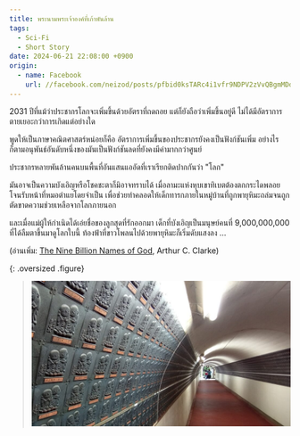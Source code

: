 ```yaml
---
title: พระนามพระเจ้าองค์ที่เก้าพันล้าน
tags:
  - Sci-Fi
  - Short Story
date: 2024-06-21 22:08:00 +0900
origin:
  - name: Facebook
    url: //facebook.com/neizod/posts/pfbid0ksTARc4i1vfr9NDPV2zVvQBgmMDdTZDdbgUDAXmq1ATfmzH1gHGS76fwZNz72snPl
---
```


2031 ปีที่แม้ว่าประชากรโลกจะเพิ่มขึ้นด้วยอัตราที่ถดถอย แต่ก็ยังถือว่าเพิ่มขึ้นอยู่ดี ไม่ได้มีอัตราการตายเยอะกว่าการเกิดแต่อย่างใด

พูดให้เป็นภาษาคณิตศาสตร์หน่อยก็คือ อัตราการเพิ่มขึ้นของประชากรยังคงเป็นฟังก์ชันเพิ่ม อย่างไรก็ตามอนุพันธ์อันดับหนึ่งของมันเป็นฟังก์ชันลดที่ยังคงมีค่ามากกว่าศูนย์

ประชากรหลายพันล้านคนบนพื้นที่อันแสนแออัดที่เราเรียกติดปากกันว่า "โลก"

มันอาจเป็นความบังเอิญหรือโชคชะตาก็มิอาจทราบได้ เมื่อลามะแห่งหุบเขาทิเบตต้องตกกระไดพลอยโจนรับหน้าที่หมอตำแยโดยจำเป็น เพื่อช่วยทำคลอดให้เด็กทารกภายในหมู่บ้านที่ถูกพายุหิมะถล่มจนถูกตัดขาดความช่วยเหลือจากโลกภายนอก

และเมื่อแม่ผู้ให้กำเนิดได้เอ่ยชื่อของลูกสุดที่รักออกมา เด็กที่บังเอิญเป็นมนุษย์คนที่ 9,000,000,000 ที่ได้ลืมตาขึ้นมาดูโลกใบนี้ ท้องฟ้าที่ขาวโพลนไปด้วยพายุหิมะก็เริ่มดับแสงลง ...

(อ่านเพิ่ม: [The Nine Billion Names of God][], Arthur C. Clarke)

{: .oversized .figure}
> ![](/images/event/travel-japan/names-on-the-wall.jpg)


[The Nine Billion Names of God]: //en.wikipedia.org/wiki/The_Nine_Billion_Names_of_God